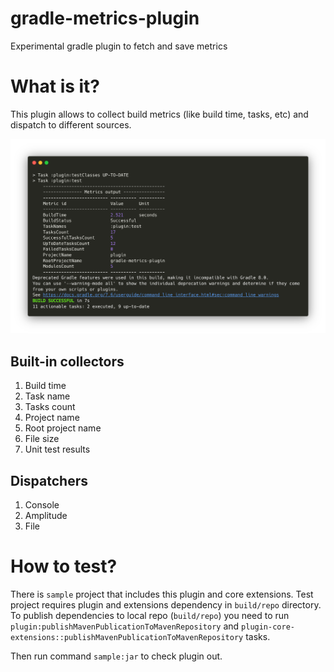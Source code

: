 # gradle-metrics-plugin
Experimental gradle plugin to fetch and save metrics

# What is it?

This plugin allows to collect build metrics (like build time, tasks, etc) and dispatch to
different sources.

![Terminal](https://raw.githubusercontent.com/santaevpavel/gradle-metrics-plugin/master/raw/terminal_output.png)

## Built-in collectors

1. Build time
2. Task name
3. Tasks count
4. Project name
5. Root project name
6. File size
7. Unit test results

## Dispatchers

1. Console
2. Amplitude
3. File

# How to test?

There is `sample` project that includes this plugin and core extensions.
Test project requires plugin and extensions dependency in `build/repo` directory. 
To publish dependencies to local repo (`build/repo`) you need to run 
`plugin:publishMavenPublicationToMavenRepository` and `plugin-core-extensions::publishMavenPublicationToMavenRepository` tasks.

Then run command `sample:jar` to check plugin out.
